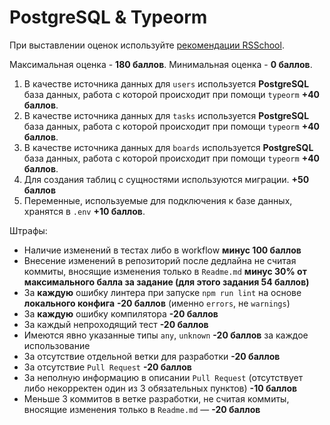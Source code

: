# PostgreSQL & Typeorm

При выставлении оценок используйте [рекомендации RSSchool](https://docs.rs.school/#/cross-check-flow?id=%d0%9f%d1%80%d0%b8%d0%bd%d1%86%d0%b8%d0%bf-%d0%be%d1%86%d0%b5%d0%bd%d0%ba%d0%b8-%d1%80%d0%b0%d0%b1%d0%be%d1%82%d1%8b-%d0%bf%d1%80%d0%b8-cross-check-%d0%bf%d1%80%d0%be%d0%b2%d0%b5%d1%80%d0%ba%d0%b5).

Максимальная оценка - **180 баллов**. Минимальная оценка - **0 баллов**.

1. В качестве источника данных для `users` используется **PostgreSQL** база данных, работа с которой происходит при помощи `typeorm` **+40 баллов**.
2. В качестве источника данных для `tasks` используется **PostgreSQL** база данных, работа с которой происходит при помощи `typeorm` **+40 баллов**.
3. В качестве источника данных для `boards` используется **PostgreSQL** база данных, работа с которой происходит при помощи `typeorm` **+40 баллов**.
3. Для создания таблиц с сущностями используются миграции. **+50 баллов**
4. Переменные, используемые для подключения к базе данных, хранятся в `.env` **+10 баллов**.

Штрафы:
* Наличие изменений в тестах либо в workflow **минус 100 баллов**
* Внесение изменений в репозиторий после дедлайна не считая коммиты, вносящие изменения только в `Readme.md` **минус 30% от максимального балла за задание (для этого задания 54 баллов)**
* За **каждую** ошибку линтера при запуске `npm run lint` на основе **локального конфига** **-20 баллов** (именно `errors`, не `warnings`)
* За **каждую** ошибку компилятора **-20 баллов**
* За каждый непроходящий тест **-20 баллов**
* Имеются явно указанные типы `any`, `unknown` **-20 баллов** за каждое использование
* За отсутствие отдельной ветки для разработки **-20 баллов**
* За отсутствие `Pull Request` **-20 баллов**
* За неполную информацию в описании `Pull Request` (отсутствует либо некорректен один из 3 обязательных пунктов) **-10 баллов**
* Меньше 3 коммитов в ветке разработки, не считая коммиты, вносящие изменения только в `Readme.md` — **-20 баллов**